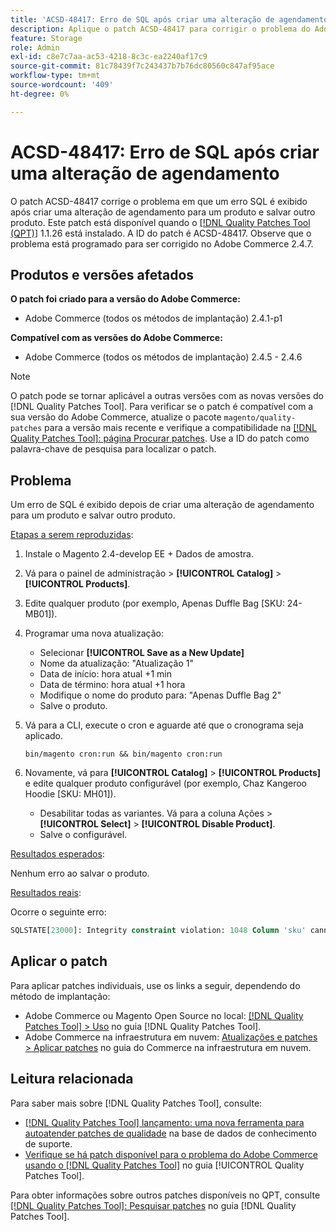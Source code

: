 ```yaml
---
title: 'ACSD-48417: Erro de SQL após criar uma alteração de agendamento'
description: Aplique o patch ACSD-48417 para corrigir o problema do Adobe Commerce em que um erro SQL é exibido após criar uma alteração de agendamento para um produto e salvar outro produto.
feature: Storage
role: Admin
exl-id: c8e7c7aa-ac53-4218-8c3c-ea2240af17c9
source-git-commit: 81c78439f7c243437b7b76dc80560c847af95ace
workflow-type: tm+mt
source-wordcount: '409'
ht-degree: 0%

---
```


# ACSD-48417: Erro de SQL após criar uma alteração de agendamento

O patch ACSD-48417 corrige o problema em que um erro SQL é exibido após criar uma alteração de agendamento para um produto e salvar outro produto. Este patch está disponível quando o [[!DNL Quality Patches Tool (QPT)]](https://experienceleague.adobe.com/en/docs/commerce-knowledge-base/kb/announcements/commerce-announcements/magento-quality-patches-released-new-tool-to-self-serve-quality-patches) 1.1.26 está instalado. A ID do patch é ACSD-48417. Observe que o problema está programado para ser corrigido no Adobe Commerce 2.4.7.

## Produtos e versões afetados

**O patch foi criado para a versão do Adobe Commerce:**

* Adobe Commerce (todos os métodos de implantação) 2.4.1-p1

**Compatível com as versões do Adobe Commerce:**

* Adobe Commerce (todos os métodos de implantação) 2.4.5 - 2.4.6

>[!NOTE]
>
>O patch pode se tornar aplicável a outras versões com as novas versões do [!DNL Quality Patches Tool]. Para verificar se o patch é compatível com a sua versão do Adobe Commerce, atualize o pacote `magento/quality-patches` para a versão mais recente e verifique a compatibilidade na [[!DNL Quality Patches Tool]: página Procurar patches](https://experienceleague.adobe.com/tools/commerce-quality-patches/index.html). Use a ID do patch como palavra-chave de pesquisa para localizar o patch.

## Problema

Um erro de SQL é exibido depois de criar uma alteração de agendamento para um produto e salvar outro produto.

<u>Etapas a serem reproduzidas</u>:

1. Instale o Magento 2.4-develop EE + Dados de amostra.
1. Vá para o painel de administração > **[!UICONTROL Catalog]** > **[!UICONTROL Products]**.
1. Edite qualquer produto (por exemplo, Apenas Duffle Bag [SKU: 24-MB01]).
1. Programar uma nova atualização:
   * Selecionar **[!UICONTROL Save as a New Update]**
   * Nome da atualização: &quot;Atualização 1&quot;
   * Data de início: hora atual +1 min
   * Data de término: hora atual +1 hora
   * Modifique o nome do produto para: &quot;Apenas Duffle Bag 2&quot;
   * Salve o produto.
1. Vá para a CLI, execute o cron e aguarde até que o cronograma seja aplicado.

   ```
   bin/magento cron:run && bin/magento cron:run
   ```

1. Novamente, vá para **[!UICONTROL Catalog]** > **[!UICONTROL Products]** e edite qualquer produto configurável (por exemplo, Chaz Kangeroo Hoodie [SKU: MH01]).

   * Desabilitar todas as variantes. Vá para a coluna Ações > **[!UICONTROL Select]** > **[!UICONTROL Disable Product]**.
   * Salve o configurável.

<u>Resultados esperados</u>:

Nenhum erro ao salvar o produto.

<u>Resultados reais</u>:

Ocorre o seguinte erro:

```SQL
SQLSTATE[23000]: Integrity constraint violation: 1048 Column 'sku' cannot be null, query was: INSERT INTO `catalog_product_entity` (`entity_id`, `sku`, `row_id`, `created_in`, `updated_in`) VALUES (?, ?, ?, ?, ?)
```

## Aplicar o patch

Para aplicar patches individuais, use os links a seguir, dependendo do método de implantação:

* Adobe Commerce ou Magento Open Source no local: [[!DNL Quality Patches Tool] > Uso](/help/tools/quality-patches-tool/usage.md) no guia [!DNL Quality Patches Tool].
* Adobe Commerce na infraestrutura em nuvem: [Atualizações e patches > Aplicar patches](https://experienceleague.adobe.com/docs/commerce-cloud-service/user-guide/develop/upgrade/apply-patches.html) no guia do Commerce na infraestrutura em nuvem.

## Leitura relacionada

Para saber mais sobre [!DNL Quality Patches Tool], consulte:

* [[!DNL Quality Patches Tool] lançamento: uma nova ferramenta para autoatender patches de qualidade](https://experienceleague.adobe.com/en/docs/commerce-knowledge-base/kb/announcements/commerce-announcements/magento-quality-patches-released-new-tool-to-self-serve-quality-patches) na base de dados de conhecimento de suporte.
* [Verifique se há patch disponível para o problema do Adobe Commerce usando o  [!DNL Quality Patches Tool]](/help/tools/quality-patches-tool/patches-available-in-qpt/check-patch-for-magento-issue-with-magento-quality-patches.md) no guia [!UICONTROL Quality Patches Tool].


Para obter informações sobre outros patches disponíveis no QPT, consulte [[!DNL Quality Patches Tool]: Pesquisar patches](https://experienceleague.adobe.com/tools/commerce-quality-patches/index.html) no guia [!DNL Quality Patches Tool].
